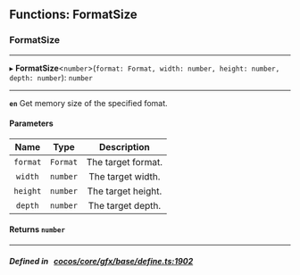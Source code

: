 ## Functions: FormatSize

### FormatSize


___
▸ **FormatSize**<`number`\>(`format: Format, width: number, height: number, depth: number`): `number`
___


**`en`** Get memory size of the specified fomat.



#### Parameters

| Name | Type | Description |
| :------: | :------: | :------: |
| `format` | `Format` | The target format.  |
| `width` | `number` | The target width.  |
| `height` | `number` | The target height.  |
| `depth` | `number` | The target depth.  |

#### Returns `number` 
___


##### Defined in &nbsp;   [cocos/core/gfx/base/define.ts:1902](https://github.com/cocos-creator/engine/blob/c7bf6b8a9/cocos/core/gfx/base/define.ts#L1902)&nbsp;

